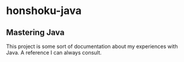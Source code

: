 # honshoku-java

## Mastering Java
This project is some sort of documentation about my experiences with Java.
A reference I can always consult.
